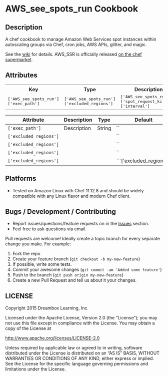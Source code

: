 # AWS_see_spots_run Cookbook

## Description

A chef cookbook to manage Amazon Web Services spot instances within autoscaling groups via Chef, cron jobs, AWS APIs, glitter, and magic.

See the [wiki](https://github.com/dreamboxlearning/AWS_see_spots_run/wiki) for details. AWS_SSR is officially released [on the chef supermarket](https://supermarket.chef.io/cookbooks/aws_see_spots_run).

## Attributes
<table>
  <tr>
    <th>Key</th>
    <th>Type</th>
    <th>Description</th>
    <th>Default</th>
  </tr>
  <tr>
    <td><tt>['AWS_see_spots_run']['exec_path']</tt></td>
    <td><tt>['AWS_see_spots_run']['excluded_regions']</tt></td>
    <td><tt>['AWS_see_spots_run']['spot_request_killer']['interval']</tt></td>
    <td><tt>['AWS_see_spots_run']['spot_request_killer']['minutes_before_stale']</tt></td>
    <td><tt>['AWS_see_spots_run']['price_monitor']['interval']</tt></td>
    <td><tt>['AWS_see_spots_run']['ASG_tagger']['interval']</tt></td>
    <td><tt>['AWS_see_spots_run']['ASG_tagger']['min_healthy_AZs']</tt></td>
    <td><tt>['AWS_see_spots_run']['health_enforcer']['interval']</tt></td>
    <td><tt>['AWS_see_spots_run']['health_enforcer']['demand_expiration']</tt></td>
    <td><tt>['AWS_see_spots_run']['health_enforcer']['min_health_threshold']</tt></td>

Attribute | Description | Type | Default
----------|-------------|------|--------
`['exec_path']` | Description | String | ``
`['excluded_regions']` |  |  | ``
`['excluded_regions']` |  |  | ``
`['excluded_regions']` |  |  | ``
`['excluded_regions']` |  |  | ```['excluded_regions']` |  |  | ``

## Platforms
* Tested on Amazon Linux with Chef 11.12.8 and should be widely compatible with any Linux flavor and modern Chef client.

## Bugs / Development / Contributing
* Report issues/questions/feature requests on in the [Issues](https://github.com/dreamboxlearning/AWS_see_spots_run/issues) section.
* Feel free to ask questions via email.

Pull requests are welcome!
Ideally create a topic branch for every separate change you make.
For example:

1. Fork the repo
2. Create your feature branch (`git checkout -b my-new-feature`)
3. If possible, write some tests.
4. Commit your awesome changes (`git commit -am 'Added some feature'`)
4. Push to the branch (`git push origin my-new-feature`)
5. Create a new Pull Request and tell us about it your changes.

## LICENSE
Copyright 2015 Dreambox Learning, Inc.

Licensed under the Apache License, Version 2.0 (the “License”); you may not use this file except in
compliance with the License. You may obtain a copy of the License at

http://www.apache.org/licenses/LICENSE-2.0

Unless required by applicable law or agreed to in writing, software distributed under the License is
distributed on an “AS IS” BASIS, WITHOUT WARRANTIES OR CONDITIONS OF ANY KIND, either express or
implied. See the License for the specific language governing permissions and limitations under the
License.
